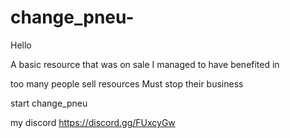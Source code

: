 # change_pneu-
Hello 

A basic resource that was on sale I managed to have benefited in


too many people sell resources Must stop their business



start change_pneu


my discord https://discord.gg/FUxcyGw
